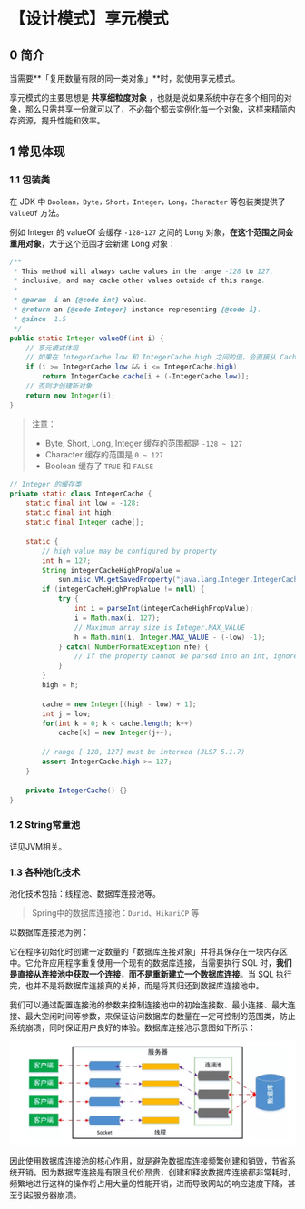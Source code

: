 # 【设计模式】享元模式

## 0 简介

当需要**「复用数量有限的同一类对象」**时，就使用享元模式。

享元模式的主要思想是 **共享细粒度对象** ，也就是说如果系统中存在多个相同的对象，那么只需共享一份就可以了，不必每个都去实例化每一个对象，这样来精简内存资源，提升性能和效率。

## 1 常见体现

### 1.1 包装类

在 JDK 中 `Boolean，Byte，Short，Integer，Long，Character` 等包装类提供了 `valueOf` 方法。

例如 Integer 的 valueOf 会缓存 `-128~127` 之间的 Long 对象，**在这个范围之间会重用对象**，大于这个范围才会新建 Long 对象：

```java
/**
 * This method will always cache values in the range -128 to 127,
 * inclusive, and may cache other values outside of this range.
 *
 * @param  i an {@code int} value.
 * @return an {@code Integer} instance representing {@code i}.
 * @since  1.5
 */
public static Integer valueOf(int i) {
  	// 享元模式体现
  	// 如果在 IntegerCache.low 和 IntegerCache.high 之间的值，会直接从 Cache 中读取
    if (i >= IntegerCache.low && i <= IntegerCache.high)
        return IntegerCache.cache[i + (-IntegerCache.low)];
  	// 否则才创建新对象
    return new Integer(i);
}
```

> 注意：
>
> - Byte, Short, Long, Integer 缓存的范围都是 `-128 ~ 127`
> - Character 缓存的范围是 `0 ~ 127`
> - Boolean 缓存了 `TRUE` 和 `FALSE`

```java
// Integer 的缓存类
private static class IntegerCache {
    static final int low = -128;
    static final int high;
    static final Integer cache[];

    static {
        // high value may be configured by property
        int h = 127;
        String integerCacheHighPropValue =
            sun.misc.VM.getSavedProperty("java.lang.Integer.IntegerCache.high");
        if (integerCacheHighPropValue != null) {
            try {
                int i = parseInt(integerCacheHighPropValue);
                i = Math.max(i, 127);
                // Maximum array size is Integer.MAX_VALUE
                h = Math.min(i, Integer.MAX_VALUE - (-low) -1);
            } catch( NumberFormatException nfe) {
                // If the property cannot be parsed into an int, ignore it.
            }
        }
        high = h;

        cache = new Integer[(high - low) + 1];
        int j = low;
        for(int k = 0; k < cache.length; k++)
            cache[k] = new Integer(j++);

        // range [-128, 127] must be interned (JLS7 5.1.7)
        assert IntegerCache.high >= 127;
    }

    private IntegerCache() {}
}
```

### 1.2 String常量池

详见JVM相关。

### 1.3 各种池化技术

池化技术包括：线程池、数据库连接池等。

> Spring中的数据库连接池：`Durid`、`HikariCP` 等

以数据库连接池为例：

它在程序初始化时创建一定数量的「数据库连接对象」并将其保存在一块内存区中。它允许应用程序重复使用一个现有的数据库连接，当需要执行 SQL 时，**我们是直接从连接池中获取一个连接，而不是重新建立一个数据库连接**。当 SQL 执行完，也并不是将数据库连接真的关掉，而是将其归还到数据库连接池中。

我们可以通过配置连接池的参数来控制连接池中的初始连接数、最小连接、最大连接、最大空闲时间等参数，来保证访问数据库的数量在一定可控制的范围类，防止系统崩溃，同时保证用户良好的体验。数据库连接池示意图如下所示：

![image-20230313132536860](./【设计模式】享元模式.assets/image-20230313132536860.png)

因此使用数据库连接池的核心作用，就是避免数据库连接频繁创建和销毁，节省系统开销。因为数据库连接是有限且代价昂贵，创建和释放数据库连接都非常耗时，频繁地进行这样的操作将占用大量的性能开销，进而导致网站的响应速度下降，甚至引起服务器崩溃。